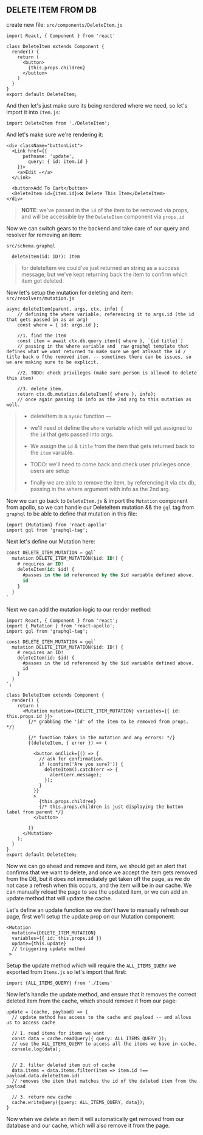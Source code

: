 ## DELETE ITEM FROM DB

create new file: `src/components/DeleteItem.js`

```react
import React, { Component } from 'react'

class DeleteItem extends Component {
  render() {
    return (
      <button>
        {this.props.children}
      </button>
    )
  }
}
export default DeleteItem;

```



And then let's just make sure its being rendered where we need, so let's import it into `Item.js`:

```react
import DeleteItem from './DeleteItem';
```



And let's make sure we're rendering it:

```react
<div className="buttonList">
  <Link href={{
      pathname: 'update',
        query: { id: item.id }
    }}>
    <a>Edit ✏️</a>
  </Link>

  <button>Add To Cart</button>
  <DeleteItem id={item.id}>❌ Delete This Item</DeleteItem>
</div>
```

> **NOTE**: we've passed in the `id` of the item to be removed via props, and will be accessible by the `DeleteItem` component via `props.id`

Now we can switch gears to the backend and take care of our query and resolver for removing an item:

`src/schema.graphql`

```react
  deleteItem(id: ID!): Item
```

> for deleteItem we could've just returned an string as a success message, but we've kept returning back the item to confirm which item got deleted.



Now let's setup the mutation for deleting and item: `src/resolvers/mutation.js`

```react
async deleteItem(parent, args, ctx, info) {
    // defining the where variable, referencing it to args.id (the id that gets passed in as an arg)
    const where = { id: args.id };

    //1. find the item
    const item = await ctx.db.query.item({ where }, `{id title}`)
    // passing in the where variable and  raw graphql template that defines what we want returned to maKe sure we get atleast the id / title back o fthe removed item. -- sometimes there can be issues, so we are making sure to be explicit.

    //2. TODO: check privileges (make sure person is allowed to delete this item)

    //3. delete item.
    return ctx.db.mutation.deleteItem({ where }, info);
    // once again passing in info as the 2nd arg to this mutation as well.
```

> - deleteItem is a `aysnc` function —  
> - we'll need ot define the `where` variable which will get assigned to the `id` that gets passed into args. 
>
> - We assign the `id` & `title` from the item that gets returned back to the `item` variable.
> - TODO: we'll need to come back and check user privileges once users are setup
> - finally we are able to remove the item, by referencing it via ctx.db, passing in the where argument with info as the 2nd arg. 



Now we can go back to `DeleteItem.js` & import the `Mutation` component from apollo, so we can handle our DeleteItem mutation && the `gql` tag from `graphql` to be able to define that mutation in this file:

```react
import {Mutation} from 'react-apollo'
import gql from 'graphql-tag';
```



Next let's define our Mutation here:

```sql
const DELETE_ITEM_MUTATION = gql`
  mutation DELETE_ITEM_MUTATION($id: ID!) {
    # requires an ID!
    deleteItem(id: $id) {
      #passes in the id referenced by the $id variable defined above.
      id
    }
  }
`
```



Next we can add the mutation logic to our render method:

```react
import React, { Component } from 'react';
import { Mutation } from 'react-apollo';
import gql from 'graphql-tag';

const DELETE_ITEM_MUTATION = gql`
  mutation DELETE_ITEM_MUTATION($id: ID!) {
    # requires an ID!
    deleteItem(id: $id) {
      #passes in the id referenced by the $id variable defined above.
      id
    }
  }
`;

class DeleteItem extends Component {
  render() {
    return (
      <Mutation mutation={DELETE_ITEM_MUTATION} variables={{ id: this.props.id }}>
        {/* grabbing the 'id' of the item to be removed from props. */}

        {/* function takes in the mutation and any errors: */}
        {(deleteItem, { error }) => (

          <button onClick={() => {
            // ask for confirmation.
            if (confirm('Are you sure?')) {
              deleteItem().catch(err => {
                alert(err.message);
              });
            }
          }}
          >
            {this.props.children}
            {/* this.props.children is just displaying the button label from parent */}
          </button>

        )}
      </Mutation>
    );
  }
}
export default DeleteItem;
```



Now we can go ahead and remove and item, we should get an alert that confirms that we want to delete, and once we accept the item gets removed from the DB, but it does not immediately get taken off the page, as we do not case a refresh when this occurs, and the item will be in our cache. We can manually reload the page to see the updated item, or we can add an update method that will update the cache. 

Let's define an update function so we don't have to manually refresh our page, first we'll setup the update prop on our Mutation component:

```react
<Mutation
  mutation={DELETE_ITEM_MUTATION}
  variables={{ id: this.props.id }}
  update={this.update}
  // triggering update method
 >
```

 

Setup the update method which will require the `ALL_ITEMS_QUERY` we exported from `Items.js` so let's import that first:

```react
import {ALL_ITEMS_QUERY} from './Items'
```



Now let's handle the update method, and ensure that it removes the correct deleted item from the cache, which should remove it from our page:

```react
update = (cache, payload) => {
  // update method has access to the cache and payload -- and allows us to access cache

  // 1. read items for items we want
  const data = cache.readQuery({ query: ALL_ITEMS_QUERY });
  // use the ALL_ITEMS_QUERY to access all the items we have in cache.
  console.log(data);


  // 2. filter deleted item out of cache
  data.items = data.items.filter(item => item.id !== payload.data.deleteItem.id)
  // removes the item that matches the id of the deleted item from the payload

  // 3. return new cache
  cache.writeQuery({query: ALL_ITEMS_QUERY, data});
}
```



Now when we delete an item it will automatically get removed from our database and our cache, which will also remove it from the page. 